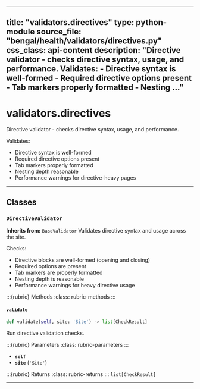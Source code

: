 
---
title: "validators.directives"
type: python-module
source_file: "bengal/health/validators/directives.py"
css_class: api-content
description: "Directive validator - checks directive syntax, usage, and performance.  Validates: - Directive syntax is well-formed - Required directive options present - Tab markers properly formatted - Nesting ..."
---

# validators.directives

Directive validator - checks directive syntax, usage, and performance.

Validates:
- Directive syntax is well-formed
- Required directive options present
- Tab markers properly formatted
- Nesting depth reasonable
- Performance warnings for directive-heavy pages

---

## Classes

### `DirectiveValidator`

**Inherits from:** `BaseValidator`
Validates directive syntax and usage across the site.

Checks:
- Directive blocks are well-formed (opening and closing)
- Required options are present
- Tab markers are properly formatted
- Nesting depth is reasonable
- Performance warnings for heavy directive usage




:::{rubric} Methods
:class: rubric-methods
:::
#### `validate`
```python
def validate(self, site: 'Site') -> list[CheckResult]
```

Run directive validation checks.



:::{rubric} Parameters
:class: rubric-parameters
:::
- **`self`**
- **`site`** (`'Site'`)

:::{rubric} Returns
:class: rubric-returns
:::
`list[CheckResult]`




---
